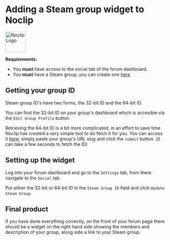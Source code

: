 # Adding a Steam group widget to Noclip
<img src='https://i.imgur.com/UtQ8Vd2.png' alt='Noclip Logo' width=64px>

**Requirements:**
- You **must** have access to the social tab of the forum dashboard.
- You **must** have a Steam group; you can create one [here](https://steamcommunity.com/actions/GroupCreate)

## Getting your group ID

Steam group ID's have two forms, the 32-bit ID and the 64-bit ID.

You can find the 32-bit ID on your group's dashboard which is accesible via the `Edit Group Profile` button.

Retrieving the 64-bit ID is a bit more complicated, in an effort to save time Noclip has created a very simple tool to do fetch it for you.
You can access it [here](https://steam-group-id.vercel.app); simply paste your group's URL slug and click the `submit` button. (it can take a few seconds to fetch the ID)

## Setting up the widget

Log into your forum dashboard and go to the `Settings` tab, from there navigate to the `Social` tab.

Put either the 32-bit or 64-bit ID in the `Steam Group ID` field and click `Update Steam Group`.

## Final product

If you have done everything correctly, on the front of your forum page there should be a widget on the right hand side showing the members and description of your group, along side a link to your Steam group.